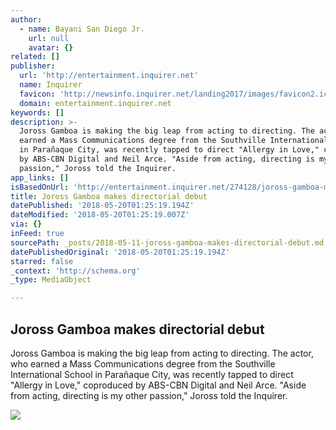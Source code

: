 ```yaml
---
author:
  - name: Bayani San Diego Jr.
    url: null
    avatar: {}
related: []
publisher:
  url: 'http://entertainment.inquirer.net'
  name: Inquirer
  favicon: 'http://newsinfo.inquirer.net/landing2017/images/favicon2.ico'
  domain: entertainment.inquirer.net
keywords: []
description: >-
  Joross Gamboa is making the big leap from acting to directing. The actor, who
  earned a Mass Communications degree from the Southville International School
  in Parañaque City, was recently tapped to direct "Allergy in Love," coproduced
  by ABS-CBN Digital and Neil Arce. "Aside from acting, directing is my other
  passion," Joross told the Inquirer.
app_links: []
isBasedOnUrl: 'http://entertainment.inquirer.net/274128/joross-gamboa-makes-directorial-debut'
title: Joross Gamboa makes directorial debut
datePublished: '2018-05-20T01:25:19.194Z'
dateModified: '2018-05-20T01:25:19.007Z'
via: {}
inFeed: true
sourcePath: _posts/2018-05-11-joross-gamboa-makes-directorial-debut.md
datePublishedOriginal: '2018-05-20T01:25:19.194Z'
starred: false
_context: 'http://schema.org'
_type: MediaObject

---
```

<article style=""><h1>Joross Gamboa makes directorial debut</h1><p>Joross Gamboa is making the big leap from acting to directing. The actor, who earned a Mass Communications degree from the Southville International School in Parañaque City, was recently tapped to direct "Allergy in Love," coproduced by ABS-CBN Digital and Neil Arce. "Aside from acting, directing is my other passion," Joross told the Inquirer.</p><img src="http://entertainment.inquirer.net/wp-content/blogs.dir/6/files/2018/05/t0512joross-1-e1526029906257-600x470.jpg" /></article>